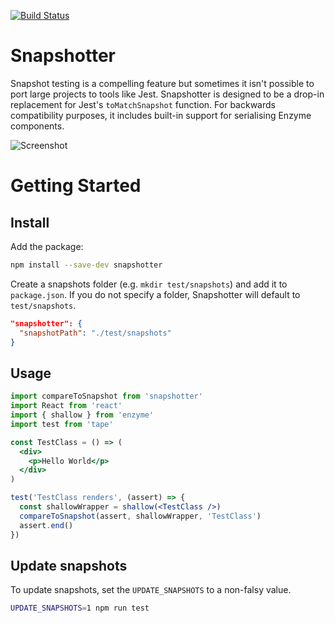[![Build Status](https://travis-ci.org/cdlewis/snapshotter.svg?branch=master)](https://travis-ci.org/cdlewis/snapshotter)

# Snapshotter

Snapshot testing is a compelling feature but sometimes it isn't possible to port
large projects to tools like Jest. Snapshotter is designed to be a drop-in replacement
for Jest's `toMatchSnapshot` function. For backwards compatibility purposes, it
includes built-in support for serialising Enzyme components.

![Screenshot](/screenshot.png?raw=true "Screenshot")

# Getting Started

## Install

Add the package:

```sh
npm install --save-dev snapshotter
```

Create a snapshots folder (e.g. `mkdir test/snapshots`) and add it to `package.json`. If you do not specify a folder, Snapshotter will default to `test/snapshots`.

```json
"snapshotter": {
  "snapshotPath": "./test/snapshots"
}
```

## Usage

```jsx
import compareToSnapshot from 'snapshotter'
import React from 'react'
import { shallow } from 'enzyme'
import test from 'tape'

const TestClass = () => (
  <div>
    <p>Hello World</p>
  </div>
)

test('TestClass renders', (assert) => {
  const shallowWrapper = shallow(<TestClass />)
  compareToSnapshot(assert, shallowWrapper, 'TestClass')
  assert.end()
})
```

## Update snapshots

To update snapshots, set the `UPDATE_SNAPSHOTS` to a non-falsy value.

```sh
UPDATE_SNAPSHOTS=1 npm run test
```
